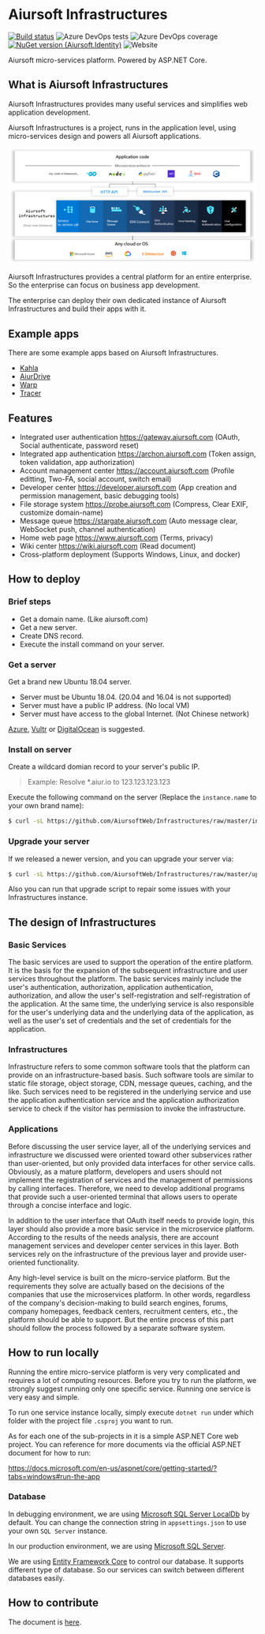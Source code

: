 # Aiursoft Infrastructures

[![Build status](https://aiursoft.visualstudio.com/Star/_apis/build/status/Infrastructures%20Build)](https://aiursoft.visualstudio.com/Star/_build/latest?definitionId=5)
![Azure DevOps tests](https://img.shields.io/azure-devops/tests/aiursoft/Star/5)
![Azure DevOps coverage](https://img.shields.io/azure-devops/coverage/aiursoft/Star/5)
[![NuGet version (Aiursoft.Identity)](https://img.shields.io/nuget/v/Aiursoft.Identity.svg?style=flat-square)](https://www.nuget.org/packages/Aiursoft.Identity/)
![Website](https://img.shields.io/website?url=https%3A%2F%2Fwww.aiursoft.com%2F%3Fshow%3Ddirect)

Aiursoft micro-services platform. Powered by ASP.NET Core.

## What is Aiursoft Infrastructures

Aiursoft Infrastructures provides many useful services and simplifies web application development.

Aiursoft Infrastructures is a project, runs in the application level, using micro-services design and powers all Aiursoft applications.

![overview](./doc/overview.png)

Aiursoft Infrastructures provides a central platform for an entire enterprise. So the enterprise can focus on business app development.

The enterprise can deploy their own dedicated instance of Aiursoft Infrastructures and build their apps with it.

## Example apps

There are some example apps based on Aiursoft Infrastructures. 

* [Kahla](https://github.com/AiursoftWeb/Kahla)
* [AiurDrive](https://github.com/AiursoftWeb/AiurDrive)
* [Warp](https://github.com/AiursoftWeb/Warp)
* [Tracer](https://github.com/AiursoftWeb/Tracer)

## Features

* Integrated user authentication https://gateway.aiursoft.com (OAuth, Social authenticate, password reset)
* Integrated app authentication https://archon.aiursoft.com (Token assign, token validation, app authorization)
* Account management center https://account.aiursoft.com (Profile editting, Two-FA, social account, switch email)
* Developer center https://developer.aiursoft.com (App creation and permission management, basic debugging tools)
* File storage system https://probe.aiursoft.com (Compress, Clear EXIF, customize domain-name)
* Message queue https://stargate.aiursoft.com (Auto message clear, WebSocket push, channel authentication)
* Home web page https://www.aiursoft.com (Terms, privacy)
* Wiki center https://wiki.aiursoft.com (Read document)
* Cross-platform deployment (Supports Windows, Linux, and docker)

## How to deploy

### Brief steps

* Get a domain name. (Like aiursoft.com)
* Get a new server.
* Create DNS record.
* Execute the install command on your server.

### Get a server

Get a brand new Ubuntu 18.04 server.

* Server must be Ubuntu 18.04. (20.04 and 16.04 is not supported)
* Server must have a public IP address. (No local VM)
* Server must have access to the global Internet. (Not Chinese network)

[Azure](https://www.azure.com), [Vultr](https://www.vultr.com/?ref=7274488) or [DigitalOcean](https://www.DigitalOcean.com) is suggested.

### Install on server

Create a wildcard domian record to your server's public IP.

> Example: Resolve *.aiur.io to 123.123.123.123

Execute the following command on the server (Replace the `instance.name` to your own brand name):

```bash
$ curl -sL https://github.com/AiursoftWeb/Infrastructures/raw/master/install.sh | sudo bash -s aiur.io instance.name master
```

### Upgrade your server

If we released a newer version, and you can upgrade your server via:

```bash
$ curl -sL https://github.com/AiursoftWeb/Infrastructures/raw/master/upgrade.sh | sudo bash -s instance.name master
```

Also you can run that upgrade script to repair some issues with your Infrastructures instance.

## The design of Infrastructures

### Basic Services

The basic services are used to support the operation of the entire platform. It is the basis for the expansion of the subsequent infrastructure and user services throughout the platform. The basic services mainly include the user's authentication, authorization, application authentication, authorization, and allow the user's self-registration and self-registration of the application. At the same time, the underlying service is also responsible for the user's underlying data and the underlying data of the application, as well as the user's set of credentials and the set of credentials for the application.

### Infrastructures

Infrastructure refers to some common software tools that the platform can provide on an infrastructure-based basis. Such software tools are similar to static file storage, object storage, CDN, message queues, caching, and the like. Such services need to be registered in the underlying service and use the application authentication service and the application authorization service to check if the visitor has permission to invoke the infrastructure.

### Applications

Before discussing the user service layer, all of the underlying services and infrastructure we discussed were oriented toward other subservices rather than user-oriented, but only provided data interfaces for other service calls. Obviously, as a mature platform, developers and users should not implement the registration of services and the management of permissions by calling interfaces. Therefore, we need to develop additional programs that provide such a user-oriented terminal that allows users to operate through a concise interface and logic.

In addition to the user interface that OAuth itself needs to provide login, this layer should also provide a more basic service in the microservice platform. According to the results of the needs analysis, there are account management services and developer center services in this layer. Both services rely on the infrastructure of the previous layer and provide user-oriented functionality.

Any high-level service is built on the micro-service platform. But the requirements they solve are actually based on the decisions of the companies that use the microservices platform. In other words, regardless of the company's decision-making to build search engines, forums, company homepages, feedback centers, recruitment centers, etc., the platform should be able to support. But the entire process of this part should follow the process followed by a separate software system.

## How to run locally

Running the entire micro-service platform is very very complicated and requires a lot of computing resources. Before you try to run the platform, we strongly suggest running only one specific service. Running one service is very easy and simple.

To run one service instance locally, simply execute `dotnet run` under which folder with the project file `.csproj` you want to run.

As for each one of the sub-projects in it is a simple ASP.NET Core web project. You can reference for more documents via the official ASP.NET document for how to run:

https://docs.microsoft.com/en-us/aspnet/core/getting-started/?tabs=windows#run-the-app

### Database

In debugging environment, we are using [Microsoft SQL Server LocalDb](https://docs.microsoft.com/en-us/sql/database-engine/configure-windows/sql-server-express-localdb?view=sql-server-ver15) by default. You can change the connection string in `appsettings.json` to use your own `SQL Server` instance.

In our production environment, we are using [Microsoft SQL Server](https://www.microsoft.com/en-us/sql-server).

We are using [Entity Framework Core](https://docs.microsoft.com/en-us/ef/core/) to control our database. It supports different type of database. So our services can switch between different databases easily.

## How to contribute

The document is [here](https://wiki.aiursoft.com/Welcome/How%20to%20contribute.md).
